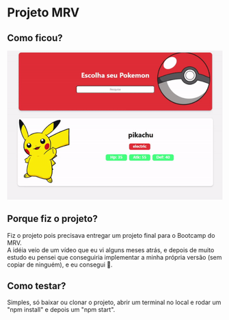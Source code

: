 # Projeto MRV

## Como ficou?
![pokedexMRV](https://github.com/guidolingip1/projeto-mrv-pokedex/blob/master/pokedex-MRV.gif)
## Porque fiz o projeto?
Fiz o projeto pois precisava entregar um projeto final para o Bootcamp do MRV.
<br/>
A idéia veio de um vídeo que eu vi alguns meses atrás, e depois de muito estudo eu pensei que conseguiria implementar a minha própria versão (sem copiar de ninguém), e eu consegui 🤗.
## Como testar?
Simples, só baixar ou clonar o projeto, abrir um terminal no local e rodar um "npm install" e depois um "npm start".

